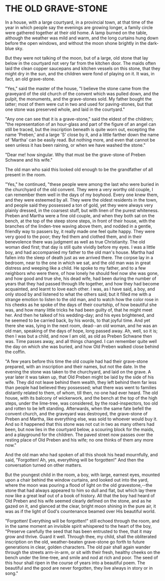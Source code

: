 # THE OLD GRAVE-STONE

In a house, with a large courtyard, in a provincial town, at
that time of the year in which people say the evenings are growing
longer, a family circle were gathered together at their old home. A
lamp burned on the table, although the weather was mild and warm,
and the long curtains hung down before the open windows, and without
the moon shone brightly in the dark-blue sky.

But they were not talking of the moon, but of a large, old stone
that lay below in the courtyard not very far from the kitchen door.
The maids often laid the clean copper saucepans and kitchen vessels on
this stone, that they might dry in the sun, and the children were fond
of playing on it. It was, in fact, an old grave-stone.

"Yes," said the master of the house, "I believe the stone came
from the graveyard of the old church of the convent which was pulled
down, and the pulpit, the monuments, and the grave-stones sold. My
father bought the latter; most of them were cut in two and used for
paving-stones, but that one stone was preserved whole, and laid in the
courtyard."

"Any one can see that it is a grave-stone," said the eldest of the
children; "the representation of an hour-glass and part of the
figure of an angel can still be traced, but the inscription beneath is
quite worn out, excepting the name 'Preben,' and a large 'S' close
by it, and a little farther down the name of 'Martha' can be easily
read. But nothing more, and even that cannot be seen unless it has
been raining, or when we have washed the stone."

"Dear me! how singular. Why that must be the grave-stone of Preben
Schwane and his wife."

The old man who said this looked old enough to be the
grandfather of all present in the room.

"Yes," he continued, "these people were among the last who were
buried in the churchyard of the old convent. They were a very worthy
old couple, I can remember them well in the days of my boyhood.
Every one knew them, and they were esteemed by all. They were the
oldest residents in the town, and people said they possessed a ton
of gold, yet they were always very plainly dressed, in the coarsest
stuff, but with linen of the purest whiteness. Preben and Martha
were a fine old couple, and when they both sat on the bench, at the
top of the steep stone steps, in front of their house, with the
branches of the linden-tree waving above them, and nodded in a gentle,
friendly way to passers by, it really made one feel quite happy.
They were very good to the poor; they fed them and clothed them, and
in their benevolence there was judgment as well as true
Christianity. The old woman died first; that day is still quite
vividly before my eyes. I was a little boy, and had accompanied my
father to the old man's house. Martha had fallen into the sleep of
death just as we arrived there. The corpse lay in a bedroom, near to
the one in which we sat, and the old man was in great distress and
weeping like a child. He spoke to my father, and to a few neighbors
who were there, of how lonely he should feel now she was gone, and how
good and true she, his dead wife, had been during the number of
years that they had passed through life together, and how they had
become acquainted, and learnt to love each other. I was, as I have
said, a boy, and only stood by and listened to what the others said;
but it filled me with a strange emotion to listen to the old man,
and to watch how the color rose in his cheeks as he spoke of the
days of their courtship, of how beautiful she was, and how many little
tricks he had been guilty of, that he might meet her. And then he
talked of his wedding-day; and his eyes brightened, and he seemed to
be carried back, by his words, to that joyful time. And yet there
she was, lying in the next room, dead--an old woman, and he was an old
man, speaking of the days of hope, long passed away. Ah, well, so it
is; then I was but a child, and now I am old, as old as Preben Schwane
then was. Time passes away, and all things changed. I can remember
quite well the day on which she was buried, and how Old Preben
walked close behind the coffin.

"A few years before this time the old couple had had their
grave-stone prepared, with an inscription and their names, but not the
date. In the evening the stone was taken to the churchyard, and laid
on the grave. A year later it was taken up, that Old Preben might be
laid by the side of his wife. They did not leave behind them wealth,
they left behind them far less than people had believed they
possessed; what there was went to families distantly related to
them, of whom, till then, no one had ever heard. The old house, with
its balcony of wickerwork, and the bench at the top of the high steps,
under the lime-tree, was considered, by the road-inspectors, too old
and rotten to be left standing. Afterwards, when the same fate
befell the convent church, and the graveyard was destroyed, the
grave-stone of Preben and Martha, like everything else, was sold to
whoever would buy it. And so it happened that this stone was not cut
in two as many others had been, but now lies in the courtyard below, a
scouring block for the maids, and a playground for the children. The
paved street now passes over the resting place of Old Preben and his
wife; no one thinks of them any more now."

And the old man who had spoken of all this shook his head
mournfully, and said, "Forgotten! Ah, yes, everything will be
forgotten!" And then the conversation turned on other matters.

But the youngest child in the room, a boy, with large, earnest
eyes, mounted upon a chair behind the window curtains, and looked
out into the yard, where the moon was pouring a flood of light on
the old gravestone,--the stone that had always appeared to him so dull
and flat, but which lay there now like a great leaf out of a book of
history. All that the boy had heard of Old Preben and his wife
seemed clearly defined on the stone, and as he gazed on it, and
glanced at the clear, bright moon shining in the pure air, it was as
if the light of God's countenance beamed over His beautiful world.

"Forgotten! Everything will be forgotten!" still echoed through
the room, and in the same moment an invisible spirit whispered to
the heart of the boy, "Preserve carefully the seed that has been
entrusted to thee, that it may grow and thrive. Guard it well. Through
thee, my child, shall the obliterated inscription on the old,
weather-beaten grave-stone go forth to future generations in clear,
golden characters. The old pair shall again wander through the streets
arm-in-arm, or sit with their fresh, healthy cheeks on the bench under
the lime-tree, and smile and nod at rich and poor. The seed of this
hour shall ripen in the course of years into a beautiful poem. The
beautiful and the good are never forgotten, they live always in
story or in song."




